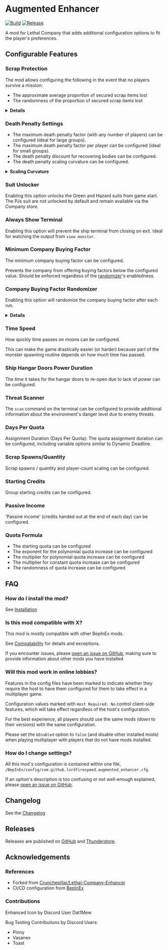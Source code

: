 # Augmented Enhancer

[![Build](https://github.com/Lordfirespeed/Lethal-Company-Augmented-Enhancer/actions/workflows/build.yml/badge.svg)](https://github.com/Lordfirespeed/Lethal-Company-Augmented-Enhancer/actions/workflows/build.yml)
[![Release](https://img.shields.io/github/v/release/lordfirespeed/lethal-company-augmented-enhancer)](https://github.com/Lordfirespeed/Lethal-Company-Augmented-Enhancer/releases)

A mod for Lethal Company that adds additional configuration options to fit the player's preferences.

## Configurable Features

### Scrap Protection
The mod allows configuring the following in the event that no players survive a mission:
- The approximate average proportion of secured scrap items lost
- The randomness of the proportion of secured scrap items lost

<details>
<summary><strong>Details</strong></summary>

Supply the proportion of items that you would like to (approximately) keep. For example:

- `0.0` $\rightarrow$ 0% chance each scrap item is kept $\rightarrow$ all scrap lost (Vanilla behaviour)
- `0.5` $\rightarrow$ 50% chance each scrap item is kept $\rightarrow$ approximately half scrap lost
- `1.0` $\rightarrow$ 100% chance each scrap item is kept $\rightarrow$ no scrap is lost

</details>

### Death Penalty Settings

- The maximum death penalty factor (with any number of players) can be configured (ideal for large groups).
- The maximum death penalty factor per player can be configured (ideal for small groups).
- The death penalty discount for recovering bodies can be configured.
- The death penalty scaling curvature can be configured.

<details>
<summary><strong>Scaling Curvature</strong></summary>

For example, with 4 players:

- `-1.0` $\rightarrow$ The fine scales anti-quadratically: 50%, 70.1%, 86.6%, 100%
- `0.0` $\rightarrow$ The fine scales linearly: 25%, 50%, 75%, 100%
- `1.0` $\rightarrow$ The fine scales quadratically: 6.3%, 25%, 56.3%, 100%

</details>

### Suit Unlocker
Enabling this option unlocks the Green and Hazard suits from game start.
The PJs suit are not unlocked by default and remain available via the Company store.

### Always Show Terminal
Enabling this option will prevent the ship terminal from closing on exit.
Ideal for watching the output from `view monitor`.

### Minimum Company Buying Factor
The minimum company buying factor can be configured.

Prevents the company from offering buying factors below the configured value. Should be enforced regardless of the
[randomizer](#company-buying-factor-randomizer)'s enabledness.

### Company Buying Factor Randomizer
Enabling this option will randomize the company buying factor after each run.

<details>
<summary><strong>Details</strong></summary>
By default, the company buying factor is inversely proportional to the remaining days on the quota, so that there is a
risk/reward tradeoff for holding on to your items after each run.

This option exists because it can be very discouraging to lose many runs' worth of scrap when playing
with longer-than-usual quota assignment durations.

The random price will use in-game information when rolling such as
- The Company "mood"
- How many days are left on the quota assignment

Depending on the quota deadline duration, the company buying factor may be negative at the start of each assignment.
Use the [minimum buying factor](#minimum-company-buying-factor) feature to mitigate negative buying factors.

Despite the Sigurd log file stating that the company bought at 120%, @Crunchepillar found no evidence that it was
possible in the base game so this mod caps the buying factor at `1.0`.
</details>

### Time Speed
How quickly time passes on moons can be configured.

This can make the game drastically easier (or harder) because part of the monster spawning routine depends on
how much time has passed.

### Ship Hangar Doors Power Duration
The time it takes for the hangar doors to re-open due to lack of power can be configured.

### Threat Scanner
The `scan` command on the terminal can be configured to provide additional information about the environment's
danger level due to enemy threats.

### Days Per Quota
Assignment Duration (Days Per Quota): The quota assignment duration can be configured, including
variable options similar to Dynamic Deadline.

### Scrap Spawns/Quantity
Scrap spawns / quantity and player-count scaling can be configured.

### Starting Credits
Group starting credits can be configured.

### Passive Income
'Passive income' (credits handed out at the end of each day) can be configured.

### Quota Formula
- The starting quota can be configured
- The exponent for the polynomial quota increase can be configured
- The multiplier for polynomial quota increase can be configured
- The multiplier for constant quota increase can be configured
- The randomness of quota increase can be configured

## FAQ

### How do I install the mod?
See [Installation](https://github.com/Lordfirespeed/Lethal-Company-Augmented-Enhancer/blob/main/Docs/Installation.md)

### Is this mod compatible with X?
This mod is mostly compatible with other BepInEx mods.

See [Compatability](https://github.com/Lordfirespeed/Lethal-Company-Augmented-Enhancer/blob/main/docs/Compatability.md)
for details and exceptions.

If you encounter issues, please [open an issue on GitHub](https://github.com/Lordfirespeed/Lethal-Company-Augmented-Enhancer/issues),
making sure to provide information about other mods you have installed

### Will this mod work in online lobbies?
Features in the config files have been marked to indicate whether they require the host to have them configured
for them to take effect in a multiplayer game.

Configuration values marked with `Host Required: No` control client-side features,
which will take effect regardless of the host's configuration.

For the best experience, all players should use the same mods (down to their versions) with the same configuration.

Please set the `bEnabled` option to `false` (and disable other installed mods) when playing multiplayer with
players that do not have mods installed.

### How do I change settings?
All this mod's configuration is contained within one file, `/BepInEx/config/com.github.lordfirespeed.augmented_enhancer.cfg`.

If an option's description is too confusing or not well-enough explained,
please [open an issue on GitHub](https://github.com/Lordfirespeed/Lethal-Company-Augmented-Enhancer/issues).

## Changelog

See the [Changelog](https://github.com/Lordfirespeed/Lethal-Company-Augmented-Enhancer/blob/main/Docs/Changelog.md)

## Releases

Releases are published on [GitHub](https://github.com/Lordfirespeed/Lethal-Company-Augmented-Enhancer/releases)
and [Thunderstore](https://thunderstore.io).

## Acknowledgements

### References

- Forked from [Crunchepillar/Lethal-Company-Enhancer](https://github.com/Crunchepillar/Lethal-Company-Enhancer)
- CI/CD configuration from [BepInEx](https://github.com/BepInEx/BepInEx/tree/master)

### Contributions

Enhanced Icon by Discord User Dat1Mew

Bug Testing Contributions by Discord Users:
*  Pinny
*  Vasanex
*  Toast
